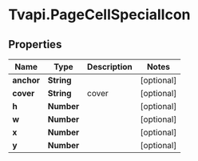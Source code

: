 # Tvapi.PageCellSpecialIcon

## Properties
Name | Type | Description | Notes
------------ | ------------- | ------------- | -------------
**anchor** | **String** |  | [optional] 
**cover** | **String** | cover | [optional] 
**h** | **Number** |  | [optional] 
**w** | **Number** |  | [optional] 
**x** | **Number** |  | [optional] 
**y** | **Number** |  | [optional] 


